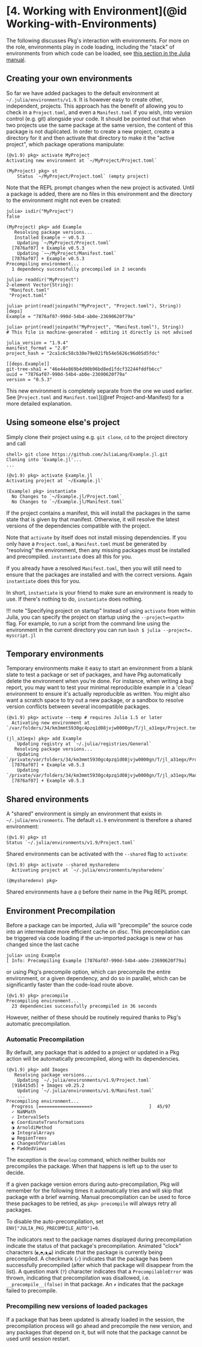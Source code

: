 # [**4.** Working with Environment](@id Working-with-Environments)

The following discusses Pkg's interaction with environments. For more on the role, environments play in code loading, including the "stack" of environments from which code can be loaded, see [this section in the Julia manual](https://docs.julialang.org/en/v1/manual/code-loading/#Environments-1).

## Creating your own environments

So far we have added packages to the default environment at `~/.julia/environments/v1.9`. It is however easy to create other, independent, projects.
This approach has the benefit of allowing you to check in a `Project.toml`, and even a `Manifest.toml` if you wish, into version control (e.g. git) alongside your code.
It should be pointed out that when two projects use the same package at the same version, the content of this package is not duplicated.
In order to create a new project, create a directory for it and then activate that directory to make it the "active project", which package operations manipulate:

```julia-repl
(@v1.9) pkg> activate MyProject
Activating new environment at `~/MyProject/Project.toml`

(MyProject) pkg> st
    Status `~/MyProject/Project.toml` (empty project)
```

Note that the REPL prompt changes when the new project is activated. Until a package is added, there are no files in this environment and the directory to the environment might not even be created:

```julia-repl
julia> isdir("MyProject")
false

(MyProject) pkg> add Example
   Resolving package versions...
   Installed Example ─ v0.5.3
    Updating `~/MyProject/Project.toml`
  [7876af07] + Example v0.5.3
    Updating `~~/MyProject/Manifest.toml`
  [7876af07] + Example v0.5.3
Precompiling environment...
  1 dependency successfully precompiled in 2 seconds

julia> readdir("MyProject")
2-element Vector{String}:
 "Manifest.toml"
 "Project.toml"

julia> print(read(joinpath("MyProject", "Project.toml"), String))
[deps]
Example = "7876af07-990d-54b4-ab0e-23690620f79a"

julia> print(read(joinpath("MyProject", "Manifest.toml"), String))
# This file is machine-generated - editing it directly is not advised

julia_version = "1.9.4"
manifest_format = "2.0"
project_hash = "2ca1c6c58cb30e79e021fb54e5626c96d05d5fdc"

[[deps.Example]]
git-tree-sha1 = "46e44e869b4d90b96bd8ed1fdcf32244fddfb6cc"
uuid = "7876af07-990d-54b4-ab0e-23690620f79a"
version = "0.5.3"
```

This new environment is completely separate from the one we used earlier. See [`Project.toml` and `Manifest.toml`](@ref Project-and-Manifest) for a more detailed explanation.

## Using someone else's project

Simply clone their project using e.g. `git clone`, `cd` to the project directory and call

```julia-repl
shell> git clone https://github.com/JuliaLang/Example.jl.git
Cloning into 'Example.jl'...
...

(@v1.9) pkg> activate Example.jl
Activating project at `~/Example.jl`

(Example) pkg> instantiate
  No Changes to `~/Example.jl/Project.toml`
  No Changes to `~/Example.jl/Manifest.toml`
```

If the project contains a manifest, this will install the packages in the same state that is given by that manifest.
Otherwise, it will resolve the latest versions of the dependencies compatible with the project.

Note that `activate` by itself does not install missing dependencies.
If you only have a `Project.toml`, a `Manifest.toml` must be generated by "resolving" the environment, then any missing packages must be installed and precompiled. `instantiate` does all this for you.

If you already have a resolved `Manifest.toml`, then you will still need to ensure that the packages are installed and with the correct versions. Again `instantiate` does this for you.

In short, `instantiate` is your friend to make sure an environment is ready to use. If there's nothing to do, `instantiate` does nothing.

!!! note "Specifying project on startup"
    Instead of using `activate` from within Julia, you can specify the project on startup using
    the `--project=<path>` flag. For example, to run a script from the command line using the
    environment in the current directory you can run
    ```bash
    $ julia --project=. myscript.jl
    ```


## Temporary environments

Temporary environments make it easy to start an environment from a blank slate to test a package or set of
packages, and have Pkg automatically delete the environment when you're done.
For instance, when writing a bug report, you may want to test your minimal reproducible
example in a 'clean' environment to ensure it's actually reproducible as written. You might
also want a scratch space to try out a new package, or a sandbox to resolve version conflicts
between several incompatible packages.

```julia-repl
(@v1.9) pkg> activate --temp # requires Julia 1.5 or later
  Activating new environment at `/var/folders/34/km3mmt5930gc4pzq1d08jvjw0000gn/T/jl_a31egx/Project.toml`

(jl_a31egx) pkg> add Example
    Updating registry at `~/.julia/registries/General`
   Resolving package versions...
    Updating `/private/var/folders/34/km3mmt5930gc4pzq1d08jvjw0000gn/T/jl_a31egx/Project.toml`
  [7876af07] + Example v0.5.3
    Updating `/private/var/folders/34/km3mmt5930gc4pzq1d08jvjw0000gn/T/jl_a31egx/Manifest.toml`
  [7876af07] + Example v0.5.3
```

## Shared environments

A "shared" environment is simply an environment that exists in `~/.julia/environments`. The default `v1.9` environment is
therefore a shared environment:

```julia-repl
(@v1.9) pkg> st
Status `~/.julia/environments/v1.9/Project.toml`
```

Shared environments can be activated with the `--shared` flag to `activate`:

```julia-repl
(@v1.9) pkg> activate --shared mysharedenv
  Activating project at `~/.julia/environments/mysharedenv`

(@mysharedenv) pkg>
```

Shared environments have a `@` before their name in the Pkg REPL prompt.


## Environment Precompilation

Before a package can be imported, Julia will "precompile" the source code into an intermediate more efficient cache on disc.
This precompilation can be triggered via code loading if the un-imported package is new or has changed since the last cache

```julia-repl
julia> using Example
[ Info: Precompiling Example [7876af07-990d-54b4-ab0e-23690620f79a]
```

or using Pkg's precompile option, which can precompile the entire environment, or a given dependency, and do so in parallel,
which can be significantly faster than the code-load route above.

```julia-repl
(@v1.9) pkg> precompile
Precompiling environment...
  23 dependencies successfully precompiled in 36 seconds
```

However, neither of these should be routinely required thanks to Pkg's automatic precompilation.


### Automatic Precompilation

By default, any package that is added to a project or updated in a Pkg action will be automatically precompiled, along
with its dependencies.

```julia-repl
(@v1.9) pkg> add Images
   Resolving package versions...
    Updating `~/.julia/environments/v1.9/Project.toml`
  [916415d5] + Images v0.25.2
    Updating `~/.julia/environments/v1.9/Manifest.toml`
    ...
Precompiling environment...
  Progress [===================>                     ]  45/97
  ✓ NaNMath
  ✓ IntervalSets
  ◐ CoordinateTransformations
  ◑ ArnoldiMethod
  ◑ IntegralArrays
  ◒ RegionTrees
  ◐ ChangesOfVariables
  ◓ PaddedViews
```

The exception is the `develop` command, which neither builds nor precompiles the package. When
that happens is left up to the user to decide.

If a given package version errors during auto-precompilation, Pkg will remember for the following times it
automatically tries and will skip that package with a brief warning. Manual precompilation can be used to
force these packages to be retried, as `pkg> precompile` will always retry all packages.

To disable the auto-precompilation, set `ENV["JULIA_PKG_PRECOMPILE_AUTO"]=0`.

The indicators next to the package names displayed during precompilation
indicate the status of that package's precompilation. Animated "clock" characters
(`◐`,`◓`,`◑`,`◒`) indicate that the package is currently being precompiled.
A checkmark (`✓`) indicates that the package has been successfully precompiled (after which that package will disappear from the list).
A question mark (`?`) character indicates that a `PrecompilableError` was thrown, indicating that precompilation was disallowed,
i.e. `__precompile__(false)` in that package.
An `✗` indicates that the package failed to precompile.

### Precompiling new versions of loaded packages

If a package that has been updated is already loaded in the session, the precompilation process will go ahead and precompile
the new version, and any packages that depend on it, but will note that the package cannot be used until session restart.
